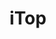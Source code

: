 ---
draft: false
title: iTop
content:
  id: itop
  name: iTop
  logo: /images/hosting-and-infrastructure/infrastructure/itop/logo.png
  website: https://www.combodo.com/?lang=en
  iframe_website: /website-iframe/hosting-and-infrastructure/infrastructure/itop
  dashboardImage: /images/hosting-and-infrastructure/infrastructure/itop/screenshot-1.png
  short_description: iTop adapts to the needs of digital businesses to manage multiple customers, contracts and SLAs
  description: Designed by experienced IT service professionals, iTop has been created to manage the complexity of shared infrastructures. iTop gives you the ability to analyze the impact of an incident or a change on the various services and contracts that you have to fulfil.
  features:
    - title: 100% Customizable
      description: Ready to use, iTop adapts to your needs and processes without writing a single line of code
    - title: An ERP for IT
      description: Shared referential + Industrialized services = Best Customer Satisfaction
    - title: Problem Management
      description: To avoid repetition of incidents, the problem management module is the analysts' tool, contributing to the pool of knowledge for common mistakes
    - title: Customizable Workflow
      description: The life cycle of the tickets or the list of tasks to perform for the achievement of a process can be set to fit each organization
  screenshots:
    - /images/hosting-and-infrastructure/infrastructure/itop/screenshot-1.png
    - /images/hosting-and-infrastructure/infrastructure/itop/screenshot-2.png
---